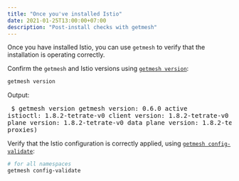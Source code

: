 ```yaml
---
title: "Once you've installed Istio"
date: 2021-01-25T13:00:00+07:00
description: "Post-install checks with getmesh"
---
```


Once you have installed Istio, you can use `getmesh` to verify that the installation is operating correctly.

Confirm the `getmesh` and Istio versions using [`getmesh version`](/getmesh-cli/reference/getmesh_version):

```sh
getmesh version
```
Output:<pre>
$ getmesh version
getmesh version: 0.6.0
active istioctl: 1.8.2-tetrate-v0
client version: 1.8.2-tetrate-v0
control plane version: 1.8.2-tetrate-v0
data plane version: 1.8.2-tetrate-v0 (2 proxies)
</pre>

Verify that the Istio configuration is correctly applied, using [`getmesh config-validate`](/getmesh-cli/reference/getmesh_config-validate):

```sh
# for all namespaces
getmesh config-validate
```